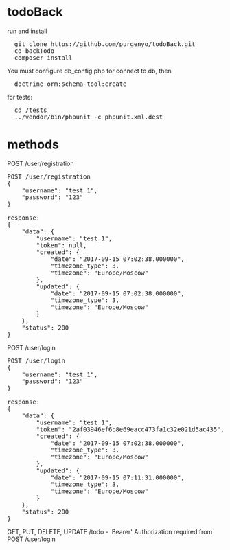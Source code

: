 # todoBack

run and install

<pre>
  git clone https://github.com/purgenyo/todoBack.git
  cd backTodo
  composer install
</pre>

You must configure db_config.php for connect to db, then

<pre>
  doctrine orm:schema-tool:create
</pre>

for tests:
<pre>
  cd <project_folder>/tests
  ../vendor/bin/phpunit -c phpunit.xml.dest
</pre>

# methods
POST /user/registration
<pre>
POST /user/registration
{
	"username": "test_1",
	"password": "123"
}

response:
{
    "data": {
        "username": "test_1",
        "token": null,
        "created": {
            "date": "2017-09-15 07:02:38.000000",
            "timezone_type": 3,
            "timezone": "Europe/Moscow"
        },
        "updated": {
            "date": "2017-09-15 07:02:38.000000",
            "timezone_type": 3,
            "timezone": "Europe/Moscow"
        }
    },
    "status": 200
}
</pre>

POST /user/login
<pre>
POST /user/login
{
	"username": "test_1",
	"password": "123"
}

response:
{
    "data": {
        "username": "test_1",
        "token": "2af03946ef6b8e69eacc473fa1c32e021d5ac435",
        "created": {
            "date": "2017-09-15 07:02:38.000000",
            "timezone_type": 3,
            "timezone": "Europe/Moscow"
        },
        "updated": {
            "date": "2017-09-15 07:11:31.000000",
            "timezone_type": 3,
            "timezone": "Europe/Moscow"
        }
    },
    "status": 200
}
</pre>


GET, PUT, DELETE, UPDATE /todo - 'Bearer' Authorization required from POST /user/login
